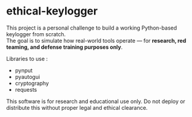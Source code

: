 # ethical-keylogger

This project is a personal challenge to build a working Python-based keylogger from scratch.  
The goal is to simulate how real-world tools operate — for **research, red teaming, and defense training purposes only**.

Libraries to use :
- pynput
- pyautogui
- cryptography
- requests



This software is for research and educational use only.
Do not deploy or distribute this without proper legal and ethical clearance.

